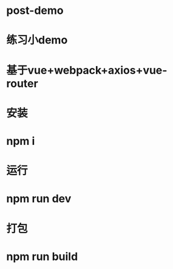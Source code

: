 # post-demo
# 练习小demo 
# 基于vue+webpack+axios+vue-router
# 安装
# npm i
# 运行
# npm run dev
# 打包
# npm run build
